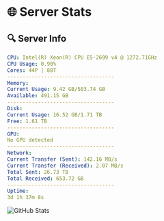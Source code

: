 # 🌐 Server Stats
## 🔍 Server Info
```yaml
CPU: Intel(R) Xeon(R) CPU E5-2699 v4 @ 1272.71GHz
CPU Usage: 0.90%
Cores: 44P | 88T
-----------------------------------
Memory:
Current Usage: 9.42 GB/503.74 GB
Available: 491.15 GB
-----------------------------------
Disk:
Current Usage: 16.52 GB/1.71 TB
Free: 1.61 TB
-----------------------------------
GPU:
No GPU detected
-----------------------------------
Network:
Current Transfer (Sent): 142.16 MB/s
Current Transfer (Received): 2.07 MB/s
Total Sent: 26.73 TB
Total Received: 653.72 GB
-----------------------------------
Uptime:
3d 1h 37m 8s
```
![GitHub Stats](https://img.shields.io/badge/Updated-2025-02-11_00:20:26-blue)